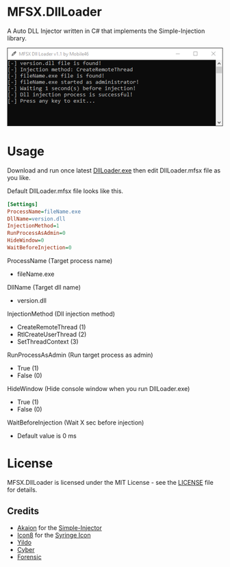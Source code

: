 # MFSX.DllLoader
A Auto DLL Injector written in C# that implements the Simple-Injection library.

![image](Screenshot/DllLoader.png)

# Usage
Download and run once latest [DllLoader.exe](https://github.com/mobile46/MFSX.DllLoader/releases/latest) then edit DllLoader.mfsx file as you like.

Default DllLoader.mfsx file looks like this.

```ini
[Settings]
ProcessName=fileName.exe
DllName=version.dll
InjectionMethod=1
RunProcessAsAdmin=0
HideWindow=0
WaitBeforeInjection=0
```

ProcessName (Target process name)
- fileName.exe

DllName (Target dll name)
- version.dll

InjectionMethod (Dll injection method)
- CreateRemoteThread (1)
- RtlCreateUserThread (2)
- SetThreadContext (3)

RunProcessAsAdmin (Run target process as admin)
 - True (1)
 - False (0)

HideWindow (Hide console window when you run DllLoader.exe)
- True (1)
- False (0)

WaitBeforeInjection (Wait X sec before injection)
- Default value is 0 ms

# License
MFSX.DllLoader is licensed under the MIT License - see the [LICENSE](LICENSE) file for details.

## Credits
- [Akaion](https://github.com/Akaion) for the [Simple-Injector](https://github.com/Akaion/Simple-Injector)  
- [Icon8](https://icons8.com) for the [Syringe Icon](https://icons8.com/icon/set/syringe/windows)  
- [Yildo](http://www.decompile.us/forum/murid-yildo)  
- [Cyber](http://www.decompile.us/forum/murid-cyber)  
- [Forensic](http://www.decompile.us/forum/murid-Forensic)  
